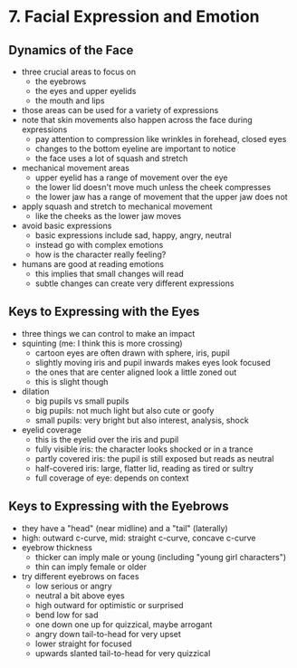 # 7. Facial Expression and Emotion

## Dynamics of the Face
- three crucial areas to focus on
  - the eyebrows
  - the eyes and upper eyelids
  - the mouth and lips
- those areas can be used for a variety of expressions
- note that skin movements also happen across the face during expressions
  - pay attention to compression like wrinkles in forehead, closed eyes
  - changes to the bottom eyeline are important to notice
  - the face uses a lot of squash and stretch
- mechanical movement areas
  - upper eyelid has a range of movement over the eye
  - the lower lid doesn't move much unless the cheek compresses
  - the lower jaw has a range of movement that the upper jaw does not
- apply squash and stretch to mechanical movement
  - like the cheeks as the lower jaw moves
- avoid basic expressions
  - basic expressions include sad, happy, angry, neutral
  - instead go with complex emotions
  - how is the character really feeling?
- humans are good at reading emotions
  - this implies that small changes will read
  - subtle changes can create very different expressions

## Keys to Expressing with the Eyes
- three things we can control to make an impact
- squinting (me: I think this is more crossing)
  - cartoon eyes are often drawn with sphere, iris, pupil
  - slightly moving iris and pupil inwards makes eyes look focused
  - the ones that are center aligned look a little zoned out
  - this is slight though
- dilation
  - big pupils vs small pupils
  - big pupils: not much light but also cute or goofy
  - small pupils: very bright but also interest, analysis, shock
- eyelid coverage
  - this is the eyelid over the iris and pupil
  - fully visible iris: the character looks shocked or in a trance
  - partly covered iris: the pupil is still exposed but reads as neutral
  - half-covered iris: large, flatter lid, reading as tired or sultry
  - full coverage of eye: depends on context

## Keys to Expressing with the Eyebrows
- they have a "head" (near midline) and a "tail" (laterally)
- high: outward c-curve, mid: straight c-curve, concave c-curve
- eyebrow thickness
  - thicker can imply male or young (including "young girl characters")
  - thin can imply female or older
- try different eyebrows on faces
  - low serious or angry
  - neutral a bit above eyes
  - high outward for optimistic or surprised
  - bend low for sad
  - one down one up for quizzical, maybe arrogant
  - angry down tail-to-head for very upset
  - lower straight for focused
  - upwards slanted tail-to-head for very quizzical
